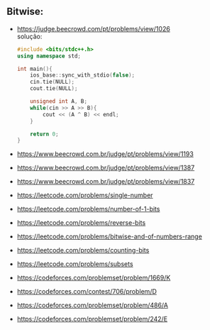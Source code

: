 ## Bitwise:

- https://judge.beecrowd.com/pt/problems/view/1026  
  solução:  
  ```cpp
  #include <bits/stdc++.h>
  using namespace std;

  int main(){
      ios_base::sync_with_stdio(false);
      cin.tie(NULL);
      cout.tie(NULL);

      unsigned int A, B;
      while(cin >> A >> B){
          cout << (A ^ B) << endl;
      }

      return 0;
  }
  ```
- https://www.beecrowd.com.br/judge/pt/problems/view/1193  
- https://www.beecrowd.com.br/judge/pt/problems/view/1387  
- https://www.beecrowd.com.br/judge/pt/problems/view/1837



- https://leetcode.com/problems/single-number  
- https://leetcode.com/problems/number-of-1-bits  
- https://leetcode.com/problems/reverse-bits  
- https://leetcode.com/problems/bitwise-and-of-numbers-range  
- https://leetcode.com/problems/counting-bits  
- https://leetcode.com/problems/subsets  

- https://codeforces.com/problemset/problem/1669/K  
- https://codeforces.com/contest/706/problem/D  
- https://codeforces.com/problemset/problem/486/A  
- https://codeforces.com/problemset/problem/242/E  

